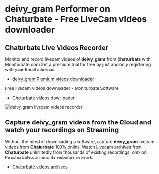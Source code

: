 # deivy_gram Performer on Chaturbate - Free LiveCam videos downloader

## Chaturbate Live Videos Recorder

Monitor and record livecam videos of **deivy_gram** from **Chaturbate** with Moniturbate.com
Get a premium trial for free by just and only registering with your Email address:
* [deivy_gram Premium videos downloader](https://moniturbate.com/request-demo-licence-key.html)

Free livecam videos downloader - Moniturbate Software:
* [Chaturbate videos downloader](https://moniturbate.com/moniturbate-download-software.html)

![deivy_gram livecam videos recorder](https://peachurnet.com/templates/moniturbate-software.png)


## Capture deivy_gram videos from the Cloud and watch your recordings on Streaming

Without the need of downloading a software, capture **deivy_gram** livecam videos from **Chaturbate** 100% online.
Watch Livecam archives from **Chaturbate** unlimitedly from thousands of existing recordings, only on Peachurbate.com and its websites network:
* [Chaturbate videos archives](https://peachurnet.com/)